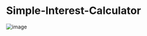 # Simple-Interest-Calculator
![image](https://github.com/chemicoholic21/Simple-Interest-Calculato/assets/97229694/796b21f3-a336-4597-8775-271d18581665)
